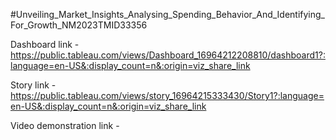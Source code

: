 #Unveiling_Market_Insights_Analysing_Spending_Behavior_And_Identifying_For_Growth_NM2023TMID33356


Dashboard link - https://public.tableau.com/views/Dashboard_16964212208810/dashboard1?:language=en-US&:display_count=n&:origin=viz_share_link

Story link - https://public.tableau.com/views/story_16964215333430/Story1?:language=en-US&:display_count=n&:origin=viz_share_link

Video demonstration link - 
